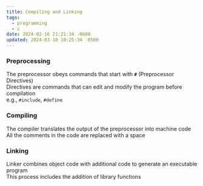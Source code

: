 ```yaml
---
title: Compiling and Linking
tags:
  - programming
  - c
date: 2024-02-16 21:21:34 -0600
updated: 2024-03-10 10:25:34 -0500
---
```


### Preprocessing
The preprocessor obeys commands that start with **`#`** (Preprocessor Directives)  
Directives are commands that can edit and modify the program before compilation  
e.g., `#include`, `#define`

### Compiling  
The compiler translates the output of the preprocessor into machine code  
All the comments in the code are replaced with a space

### Linking
Linker combines object code with additional code to generate an executable program  
This process includes the addition of library functions
